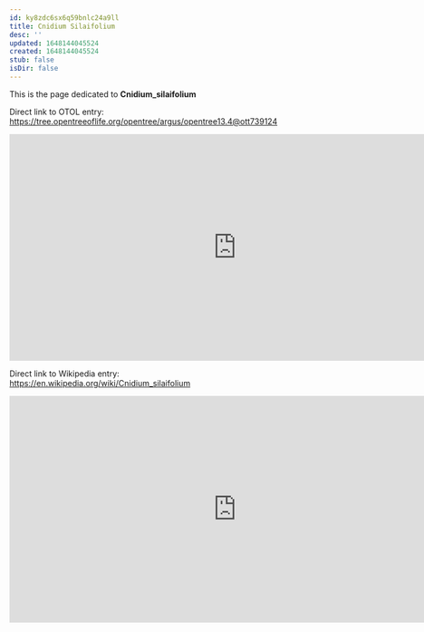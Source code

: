 ```yaml
---
id: ky8zdc6sx6q59bnlc24a9ll
title: Cnidium Silaifolium
desc: ''
updated: 1648144045524
created: 1648144045524
stub: false
isDir: false
---
```

This is the page dedicated to **Cnidium_silaifolium**


Direct link to OTOL entry: https://tree.opentreeoflife.org/opentree/argus/opentree13.4@ott739124



<html>
    <body>
    <iframe src="https://tree.opentreeoflife.org/opentree/argus/opentree13.4@ott739124"
    width="800" height="400" frameborder="0" allowfullscreen> </iframe>
    </body>
</html>
    


Direct link to Wikipedia entry: https://en.wikipedia.org/wiki/Cnidium_silaifolium



<html>
    <body>
    <iframe src="https://en.wikipedia.org/wiki/Cnidium_silaifolium"
    width="800" height="400" frameborder="0" allowfullscreen> </iframe>
    </body>
</html>
    
